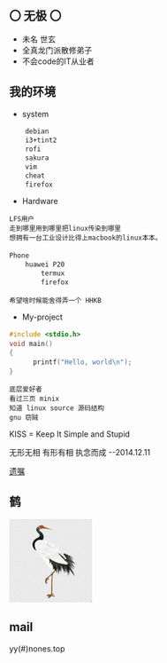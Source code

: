 
## 〇 无极 〇

* 未名 世玄
* 全真龙门派散修弟子
* 不会code的IT从业者

## 我的环境

* system 

``` text
    debian
    i3+tint2
    rofi
    sakura
    vim
    cheat
    firefox
```

* Hardware 

``` text
LFS用户
走到哪里用到哪里把linux传染到哪里
想拥有一台工业设计比得上macbook的linux本本。

Phone
    huawei P20 
        termux 
        firefox

希望啥时候能舍得弄一个 HHKB
```

* My-project

``` c
#include <stdio.h>
void main() 
{
      printf("Hello, world\n");
}
```

``` text
底层爱好者 
看过三页 minix 
知道 linux source 源码结构
gnu 窃贼
```

KISS = Keep It Simple and Stupid

无形无相 有形有相 执念而成
--2014.12.11

[遗嘱](/dao/遗嘱.md) 

## 鹤

<img src="../res/鹤隐.jpg"  width="150px" ></img>

## mail

yy(#)nones.top
